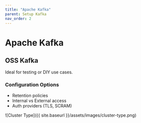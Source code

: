 ```yaml
---
title: "Apache Kafka"
parent: Setup Kafka
nav_order: 2
---
```


# Apache Kafka

## OSS Kafka

Ideal for testing or DIY use cases.

### Configuration Options

- Retention policies
- Internal vs External access
- Auth providers (TLS, SCRAM)

![Cluster Type]({{ site.baseurl }}/assets/images/cluster-type.png) 
